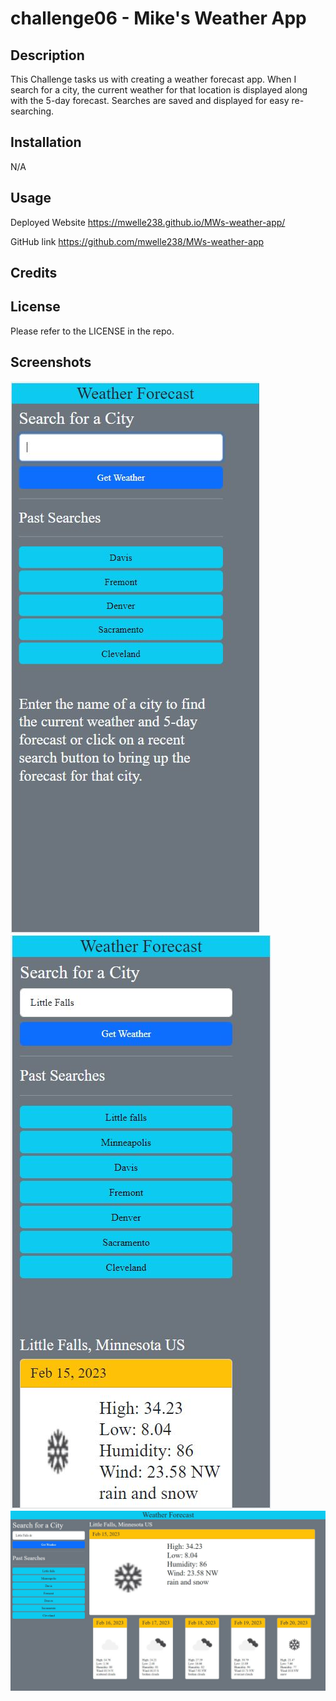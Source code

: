 # challenge06 - Mike's Weather App

## Description

This Challenge tasks us with creating a weather forecast app.  When I search for a city, the current weather for that location is displayed along with the 5-day forecast.  Searches are saved and displayed for easy re-searching.

## Installation

N/A

## Usage

Deployed Website
https://mwelle238.github.io/MWs-weather-app/

GitHub link
https://github.com/mwelle238/MWs-weather-app


## Credits



## License

Please refer to the LICENSE in the repo.

## Screenshots

![open page mobile snip](https://github.com/mwelle238/MWs-weather-app/blob/main/screenshots/image1.JPG?raw=true)
![after search page mobile snip](https://github.com/mwelle238/MWs-weather-app/blob/main/screenshots/image2.JPG?raw=true)
![after search page desktop snip](https://github.com/mwelle238/MWs-weather-app/blob/main/screenshots/image3.JPG?raw=true)

